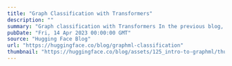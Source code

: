 ```yaml
---
title: "Graph Classification with Transformers"
description: ""
summary: "Graph classification with Transformers In the previous blog, we explored some of the theoretical asp..."
pubDate: "Fri, 14 Apr 2023 00:00:00 GMT"
source: "Hugging Face Blog"
url: "https://huggingface.co/blog/graphml-classification"
thumbnail: "https://huggingface.co/blog/assets/125_intro-to-graphml/thumbnail_classification.png"
---
```


